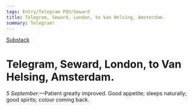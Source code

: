 ```yaml
---
tags: Entry/Telegram POV/Seward
title: Telegram, Seward, London, to Van Helsing, Amsterdam.
summary: Telegram!
---
```


[Substack](https://draculadaily.substack.com/p/dracula-september-5-3c2)

# Telegram, Seward, London, to Van Helsing, Amsterdam.

_5 September._—Patient greatly improved. Good appetite; sleeps naturally; good spirits; colour coming back.